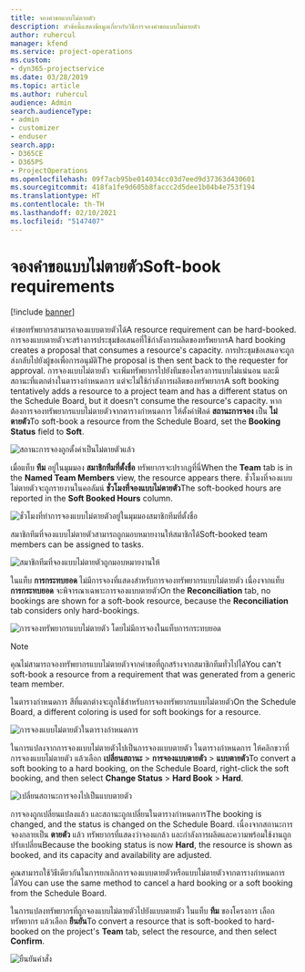 ```yaml
---
title: จองคำขอแบบไม่ตายตัว
description: หัวข้อนี้แสดงข้อมูลเกี่ยวกับวิธีการจองคำขอแบบไม่ตายตัว
author: ruhercul
manager: kfend
ms.service: project-operations
ms.custom:
- dyn365-projectservice
ms.date: 03/28/2019
ms.topic: article
ms.author: ruhercul
audience: Admin
search.audienceType:
- admin
- customizer
- enduser
search.app:
- D365CE
- D365PS
- ProjectOperations
ms.openlocfilehash: 09f7acb95be014034cc03d7eed9d37363d430601
ms.sourcegitcommit: 418fa1fe9d605b8faccc2d5dee1b04b4e753f194
ms.translationtype: HT
ms.contentlocale: th-TH
ms.lasthandoff: 02/10/2021
ms.locfileid: "5147407"
---
```

# <a name="soft-book-requirements"></a><span data-ttu-id="304d8-103">จองคำขอแบบไม่ตายตัว</span><span class="sxs-lookup"><span data-stu-id="304d8-103">Soft-book requirements</span></span>

[!include [banner](../includes/psa-now-project-operations.md)]

<span data-ttu-id="304d8-104">คำขอทรัพยากรสามารถจองแบบตายตัวได้</span><span class="sxs-lookup"><span data-stu-id="304d8-104">A resource requirement can be hard-booked.</span></span> <span data-ttu-id="304d8-105">การจองแบบตายตัวจะสร้างการประชุมข้อเสนอที่ใช้กำลังการผลิตของทรัพยากร</span><span class="sxs-lookup"><span data-stu-id="304d8-105">A hard booking creates a proposal that consumes a resource's capacity.</span></span> <span data-ttu-id="304d8-106">การประชุมข้อเสนอจะถูกส่งกลับไปยังผู้ขอเพื่อการอนุมัติ</span><span class="sxs-lookup"><span data-stu-id="304d8-106">The proposal is then sent back to the requester for approval.</span></span> <span data-ttu-id="304d8-107">การจองแบบไม่ตายตัว จะเพิ่มทรัพยากรไปยังทีมของโครงการแบบไม่แน่นอน และมีสถานะที่แตกต่างในตารางกำหนดการ แต่จะไม่ใช้กำลังการผลิตของทรัพยากร</span><span class="sxs-lookup"><span data-stu-id="304d8-107">A soft booking tentatively adds a resource to a project team and has a different status on the Schedule Board, but it doesn't consume the resource's capacity.</span></span> <span data-ttu-id="304d8-108">หากต้องการจองทรัพยากรแบบไม่ตายตัวจากตารางกำหนดการ ให้ตั้งค่าฟิลด์ **สถานะการจอง** เป็น **ไม่ตายตัว**</span><span class="sxs-lookup"><span data-stu-id="304d8-108">To soft-book a resource from the Schedule Board, set the **Booking Status** field to **Soft**.</span></span>

![สถานะการจองถูกตั้งค่าเป็นไม่ตายตัวแล้ว](media/Resource-Management-image77.png)

<span data-ttu-id="304d8-110">เมื่อแท็บ **ทีม** อยู่ในมุมมอง **สมาชิกทีมที่ตั้งชื่อ** ทรัพยากรจะปรากฏที่นี่</span><span class="sxs-lookup"><span data-stu-id="304d8-110">When the **Team** tab is in the **Named Team Members** view, the resource appears there.</span></span> <span data-ttu-id="304d8-111">ชั่วโมงที่จองแบบไม่ตายตัวจะถูกรายงานในคอลัมน์ **ชั่วโมงที่จองแบบไม่ตายตัว**</span><span class="sxs-lookup"><span data-stu-id="304d8-111">The soft-booked hours are reported in the **Soft Booked Hours** column.</span></span>

![ชั่วโมงที่ทำการจองแบบไม่ตายตัวอยู่ในมุมมองสมาชิกทีมที่ตั้งชื่อ](media/Resource-Management-image78.png)

<span data-ttu-id="304d8-113">สมาชิกทีมที่จองแบบไม่ตายตัวสามารถถูกมอบหมายงานให้สมาชิกได้</span><span class="sxs-lookup"><span data-stu-id="304d8-113">Soft-booked team members can be assigned to tasks.</span></span>

![สมาชิกทีมที่จองแบบไม่ตายตัวถูกมอบหมายงานให้](media/Resource-Management-image79.png)

<span data-ttu-id="304d8-115">ในแท็บ **การกระทบยอด** ไม่มีการจองที่แสดงสำหรับการจองทรัพยากรแบบไม่ตายตัว เนื่องจากแท็บ **การกระทบยอด** จะพิจารณาเฉพาะการจองแบบตายตัว</span><span class="sxs-lookup"><span data-stu-id="304d8-115">On the **Reconciliation** tab, no bookings are shown for a soft-book resource, because the **Reconciliation** tab considers only hard-bookings.</span></span>

![การจองทรัพยากรแบบไม่ตายตัว โดยไม่มีการจองในแท็บการกระทบยอด](media/Resource-Management-image80.png)

> [!NOTE]
> <span data-ttu-id="304d8-117">คุณไม่สามารถจองทรัพยากรแบบไม่ตายตัวจากคำขอที่ถูกสร้างจากสมาชิกทีมทั่วไปได้</span><span class="sxs-lookup"><span data-stu-id="304d8-117">You can't soft-book a resource from a requirement that was generated from a generic team member.</span></span>

<span data-ttu-id="304d8-118">ในตารางกำหนดการ สีที่แตกต่างจะถูกใช้สำหรับการจองทรัพยากรแบบไม่ตายตัว</span><span class="sxs-lookup"><span data-stu-id="304d8-118">On the Schedule Board, a different coloring is used for soft bookings for a resource.</span></span>

![การจองแบบไม่ตายตัวในตารางกำหนดการ](media/Resource-Management-image81.png)

<span data-ttu-id="304d8-120">ในการแปลงจากการจองแบบไม่ตายตัวไปเป็นการจองแบบตายตัว ในตารางกำหนดการ ให้คลิกขวาที่การจองแบบไม่ตายตัว แล้วเลือก **เปลี่ยนสถานะ** \> **การจองแบบตายตัว** \> **แบบตายตัว**</span><span class="sxs-lookup"><span data-stu-id="304d8-120">To convert a soft booking to a hard booking, on the Schedule Board, right-click the soft booking, and then select **Change Status** \> **Hard Book** \> **Hard**.</span></span>

![เปลี่ยนสถานะการจองไปเป็นแบบตายตัว](media/Resource-Management-image82.png)

<span data-ttu-id="304d8-122">การจองถูกเปลี่ยนแปลงแล้ว และสถานะถูกเปลี่ยนในตารางกำหนดการ</span><span class="sxs-lookup"><span data-stu-id="304d8-122">The booking is changed, and the status is changed on the Schedule Board.</span></span> <span data-ttu-id="304d8-123">เนื่องจากสถานะการจองกลายเป็น **ตายตัว** แล้ว ทรัพยากรที่แสดงว่าจองแกล้ว และกำลังการผลิตและความพร้อมใช้งานถูกปรับเปลี่ยน</span><span class="sxs-lookup"><span data-stu-id="304d8-123">Because the booking status is now **Hard**, the resource is shown as booked, and its capacity and availability are adjusted.</span></span>

<span data-ttu-id="304d8-124">คุณสามารถใช้วิธีเดียวกันในการยกเลิกการจองแบบตายตัวหรือแบบไม่ตายตัวจากตารางกำหนดการได้</span><span class="sxs-lookup"><span data-stu-id="304d8-124">You can use the same method to cancel a hard booking or a soft booking from the Schedule Board.</span></span>

<span data-ttu-id="304d8-125">ในการแปลงทรัพยากรที่ถูกจองแบบไม่ตายตัวไปยังแบบตายตัว ในแท็บ **ทีม** ของโครงการ เลือกทรัพยากร แล้วเลือก **ยืนยัน**</span><span class="sxs-lookup"><span data-stu-id="304d8-125">To convert a resource that is soft-booked to hard-booked on the project's **Team** tab, select the resource, and then select **Confirm**.</span></span>

![ยืนยันคำสั่ง](media/Resource-Management-image83.png)
